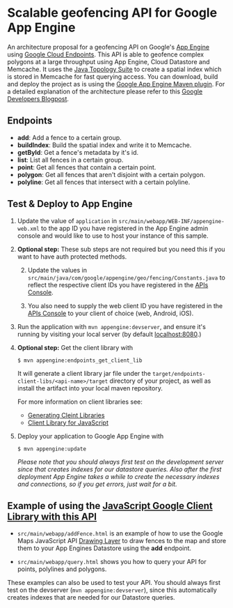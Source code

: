 # Scalable geofencing API for Google App Engine

An architecture proposal for a geofencing API on Google's [App Engine][1] using [Google Cloud Endpoints][3].
This API is able to geofence complex polygons at a large throughput using App Engine, Cloud Datastore and Memcache.
It uses the [Java Topology Suite][7] to create a spatial index which is stored in Memcache for fast querying access. 
You can download, build and deploy the project as is using the [Google App Engine Maven plugin][4].
For a detailed explanation of the architecture please refer to this [Google Developers Blogpost][8].

## Endpoints

- __add__: Add a fence to a certain group.
- __buildIndex__: Build the spatial index and write it to Memcache.
- __getById__: Get a fence's metadata by it's id.
- __list__: List all fences in a certain group.
- __point__: Get all fences that contain a certain point.
- __polygon__: Get all fences that aren't disjoint with a certain polygon.
- __polyline__: Get all fences that intersect with a certain polyline.

## Test & Deploy to App Engine

1. Update the value of `application` in `src/main/webapp/WEB-INF/appengine-web.xml` to the app
   ID you have registered in the App Engine admin console and would
   like to use to host your instance of this sample.

1. **__Optional step:__** These sub steps are not required but you need this
   if you want to have auth protected methods.

    2. Update the values in `src/main/java/com/google/appengine/geo/fencing/Constants.java`
       to reflect the respective client IDs you have registered in the
       [APIs Console][6]. 

    2. You also need to supply the web client ID you have registered
       in the [APIs Console][4] to your client of choice (web, Android,
       iOS).

1. Run the application with `mvn appengine:devserver`, and ensure it's
   running by visiting your local server (by
   default [localhost:8080][5].)

1. **__Optional step:__** Get the client library with

   `$ mvn appengine:endpoints_get_client_lib`

   It will generate a client library jar file under the
   `target/endpoints-client-libs/<api-name>/target` directory of your
   project, as well as install the artifact into your local maven
   repository.
   
   For more information on client libraries see:
   - [Generating Cleint Libraries][11]
   - [Client Library for JavaScript][10]

1. Deploy your application to Google App Engine with

   `$ mvn appengine:update`
   
   *Please note that you should always first test on the development server since that creates indexes for our datastore queries. Also after the first deployment App Engine takes a while to create the necessary indexes and connections, so if you get errors, just wait for a bit.*
   
## Example of using the [JavaScript Google Client Library with this API][10]

- `src/main/webapp/addFence.html` is an example of how to use the Google Maps JavaScript API [Drawing Layer][9] 
to draw fences to the map and store them to your App Engines Datastore using the __add__ endpoint.

- `src/main/webapp/query.html` shows you how to query your API for points, polylines and polygons.

These examples can also be used to test your API. You should always first test on the devserver (`mvn appengine:devserver`), 
since this automatically creates indexes that are needed for our Datastore queries.

[1]: https://developers.google.com/appengine
[2]: http://java.com/en/
[3]: https://developers.google.com/appengine/docs/java/endpoints/
[4]: https://developers.google.com/appengine/docs/java/tools/maven
[5]: http://localhost:8080/
[6]: https://console.developers.google.com/
[7]: http://www.vividsolutions.com/jts/JTSHome.htm
[8]: http://googledevelopers.blogspot.co.uk/
[9]: https://developers.google.com/maps/documentation/javascript/drawinglayer
[10]: https://developers.google.com/api-client-library/javascript/start/start-js
[11]: https://cloud.google.com/appengine/docs/java/endpoints/gen_clients